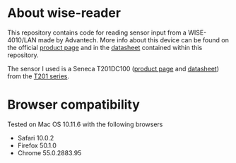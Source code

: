 # About wise-reader
This repository contains code for reading sensor input from a WISE-4010/LAN made by Advantech. More info about this device can be found on the official [product page](http://www.advantech.com/products/da5ad5b2-09b9-418c-9f6a-f4a6e2f8f53a/wise-4010-lan/mod_c9687a10-d9e5-4ecc-9e7c-af2730a8cd41) and in the
[datasheet](datasheet/DS_WISE-4000_LAN_EN20150902151934.pdf) contained within this repository.

The sensor I used is a Seneca T201DC100 ([product page](http://www.seneca.it/en/linee-di-prodotto/energia-e-misure-elettriche/trasformatori-di-corrente-serie-t201/t201dc100/) and  [datasheet](datasheet/0980_t201_1408en.pdf)) from the [T201 series](http://www.seneca.it/en/linee-di-prodotto/energia-e-misure-elettriche/trasformatori-di-corrente-serie-t201/).

# Browser compatibility
Tested on Mac OS 10.11.6 with the following browsers
- Safari 10.0.2
- Firefox 50.1.0
- Chrome 55.0.2883.95
